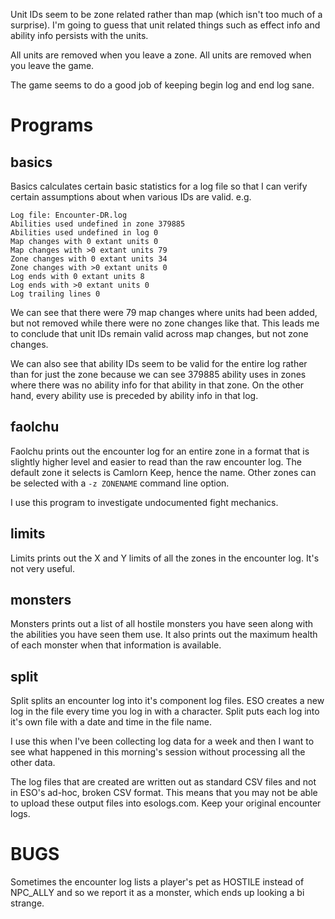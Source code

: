 
Unit IDs seem to be zone related rather than map (which isn't too much
of a surprise). I'm going to guess that unit related things such as
effect info and ability info persists with the units.

All units are removed when you leave a zone.
All units are removed when you leave the game.

The game seems to do a good job of keeping begin log and end log sane.

# Programs

## basics

Basics calculates certain basic statistics for a log file so that I
can verify certain assumptions about when various IDs are valid. e.g.

    Log file: Encounter-DR.log
    Abilities used undefined in zone 379885
    Abilities used undefined in log 0
    Map changes with 0 extant units 0
    Map changes with >0 extant units 79
    Zone changes with 0 extant units 34
    Zone changes with >0 extant units 0
    Log ends with 0 extant units 8
    Log ends with >0 extant units 0
    Log trailing lines 0

We can see that there were 79 map changes where units had been added,
but not removed while there were no zone changes like that. This leads
me to conclude that unit IDs remain valid across map changes, but not
zone changes.

We can also see that ability IDs seem to be valid for the entire log
rather than for just the zone because we can see 379885 ability uses
in zones where there was no ability info for that ability in that
zone. On the other hand, every ability use is preceded by ability info
in that log.

## faolchu

Faolchu prints out the encounter log for an entire zone in a format
that is slightly higher level and easier to read than the raw
encounter log. The default zone it selects is Camlorn Keep, hence the
name. Other zones can be selected with a `-z ZONENAME` command line
option.

I use this program to investigate undocumented fight mechanics.

## limits

Limits prints out the X and Y limits of all the zones in the encounter
log. It's not very useful.

## monsters

Monsters prints out a list of all hostile monsters you have seen along
with the abilities you have seen them use. It also prints out the
maximum health of each monster when that information is available.

## split

Split splits an encounter log into it's component log files. ESO
creates a new log in the file every time you log in with a
character. Split puts each log into it's own file with a date and time
in the file name.

I use this when I've been collecting log data for a week and then I
want to see what happened in this morning's session without processing
all the other data.

The log files that are created are written out as standard CSV files
and not in ESO's ad-hoc, broken CSV format. This means that you may
not be able to upload these output files into esologs.com. Keep your
original encounter logs.

# BUGS

Sometimes the encounter log lists a player's pet as HOSTILE instead of
NPC_ALLY and so we report it as a monster, which ends up looking a bi
strange.
